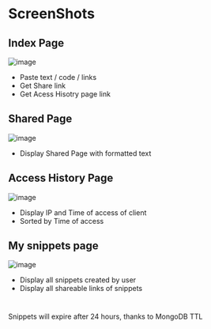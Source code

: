 # ScreenShots

## Index Page

![image](https://user-images.githubusercontent.com/60141300/154762991-057729ec-85ec-4e8a-a222-3d7d0ffe354a.png)

- Paste text / code / links
- Get Share link
- Get Acess Hisotry page link

## Shared Page

![image](https://user-images.githubusercontent.com/60141300/154763104-86f1c7f5-230e-47a2-878c-8628896564e1.png)

- Display Shared Page with formatted text

## Access History Page

![image](https://user-images.githubusercontent.com/60141300/154763206-6bb26246-83dd-4b93-a534-819479e4c9e5.png)

- Display IP and Time of access of client
- Sorted by Time of access

## My snippets page

![image](https://user-images.githubusercontent.com/60141300/154764257-f5aaaa97-88d2-4652-8250-207aa57bc5fb.png)

- Display all snippets created by user
- Display all shareable links of snippets

#

Snippets will expire after 24 hours, thanks to MongoDB TTL
